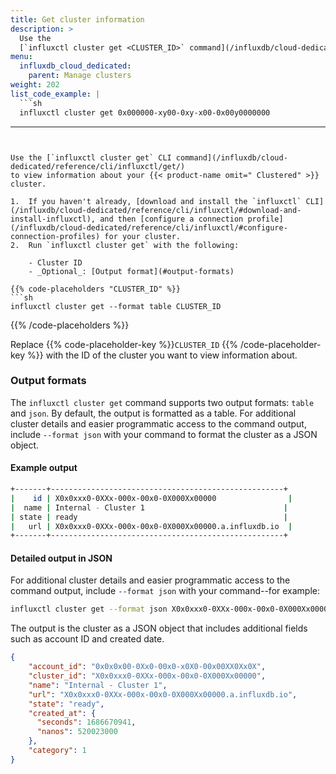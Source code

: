 ```yaml
---
title: Get cluster information
description: >
  Use the
  [`influxctl cluster get <CLUSTER_ID>` command](/influxdb/cloud-dedicated/reference/cli/influxctl/cluster/get/) to view information about your InfluxDB Cloud Dedicated cluster.
menu:
  influxdb_cloud_dedicated:
    parent: Manage clusters
weight: 202
list_code_example: |
  ```sh
  influxctl cluster get 0x000000-xy00-0xy-x00-0x00y0000000
  ```
---
```


Use the [`influxctl cluster get` CLI command](/influxdb/cloud-dedicated/reference/cli/influxctl/get/)
to view information about your {{< product-name omit=" Clustered" >}} cluster.

1.  If you haven't already, [download and install the `influxctl` CLI](/influxdb/cloud-dedicated/reference/cli/influxctl/#download-and-install-influxctl), and then [configure a connection profile](/influxdb/cloud-dedicated/reference/cli/influxctl/#configure-connection-profiles) for your cluster.
2.  Run `influxctl cluster get` with the following:

    - Cluster ID
    - _Optional_: [Output format](#output-formats)

{{% code-placeholders "CLUSTER_ID" %}}
```sh
influxctl cluster get --format table CLUSTER_ID
```
{{% /code-placeholders %}}

Replace {{% code-placeholder-key %}}`CLUSTER_ID` {{% /code-placeholder-key %}} with the
ID of the cluster you want to view information about.

### Output formats

The `influxctl cluster get` command supports two output formats: `table` and `json`.
By default, the output is formatted as a table.
For additional cluster details and easier programmatic access to the command output, include `--format json`
with your command to format the cluster as a JSON object.

#### Example output

```sh
+-------+----------------------------------------------------+
|    id | X0x0xxx0-0XXx-000x-00x0-0X000Xx00000                |
|  name | Internal - Cluster 1                               |
| state | ready                                              |
|   url | X0x0xxx0-0XXx-000x-00x0-0X000Xx00000.a.influxdb.io  |
+-------+----------------------------------------------------+
```

#### Detailed output in JSON

For additional cluster details and easier programmatic access to the command output, include `--format json`
with your command--for example:

```sh
influxctl cluster get --format json X0x0xxx0-0XXx-000x-00x0-0X000Xx00000
```

The output is the cluster as a JSON object that includes additional fields such as account ID and created date.

```json
{
    "account_id": "0x0x0x00-0Xx0-00x0-x0X0-00x00XX0Xx0X",
    "cluster_id": "X0x0xxx0-0XXx-000x-00x0-0X000Xx00000",
    "name": "Internal - Cluster 1",
    "url": "X0x0xxx0-0XXx-000x-00x0-0X000Xx00000.a.influxdb.io",
    "state": "ready",
    "created_at": {
      "seconds": 1686670941,
      "nanos": 520023000
    },
    "category": 1
}
```
